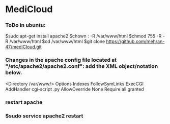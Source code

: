 # MediCloud
### ToDo in ubuntu:
 $sudo apt-get install apache2
 $chown <username>:<username> -R /var/www/html
 $chmod 755 -R -R /var/www/html
 $cd /var/www/html 
 $git clone https://github.com/mehran-47/mediCloud.git
### Changes in the apache config file located at "/etc/apache2/apache2.conf": add the XML object/notation below.
<Directory /var/www/>
	Options Indexes FollowSymLinks ExecCGI
	AddHandler cgi-script .py
	AllowOverride None
	Require all granted	
</Directory>
### restart apache
### $sudo service apache2 restart